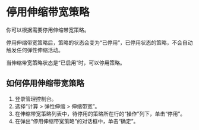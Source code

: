 # 停用伸缩带宽策略<a name="ZH-CN_TOPIC_0112331247"></a>

你可以根据需要停用伸缩带宽策略。

停用伸缩带宽策略后，策略的状态会变为“已停用”，已停用状态的策略，不会自动触发任何弹性伸缩活动。

当伸缩带宽策略状态是“已启用”时，可以停用策略。

## 如何停用伸缩带宽策略<a name="zh-cn_topic_0042018373_section51147066105242"></a>

1.  登录管理控制台。
2.  选择“计算 \> 弹性伸缩 \> 伸缩带宽”。
3.  在伸缩带宽策略列表中，待停用的策略所在行的“操作”列下，单击“停用”。
4.  在弹出“停用伸缩带宽策略”的对话框中，单击“确定”。

